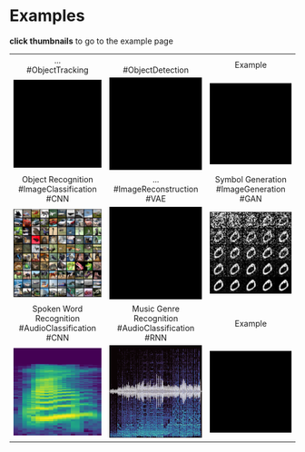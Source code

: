 # Examples



**click thumbnails** to go to the example page

| | | |
|:---:|:---:|:---:|
| ...</br>#ObjectTracking | </br>#ObjectDetection | Example |
| <img src="blacksquare.jpeg" width=200px> | <img src="blacksquare.jpeg" width=200px>  | <img src="blacksquare.jpeg" width=200px> |
| Object Recognition</br>#ImageClassification #CNN | ...</br>#ImageReconstruction #VAE | Symbol Generation</br>#ImageGeneration #GAN |
| [<img src="image_classification/media/cifar10_grid.png" width=200px>](image_classification/README.md) | <img src="blacksquare.jpeg" width=200px> | <img src="image_generation/media/digit_generation.png" width=200px>  |
| Spoken Word Recognition</br>#AudioClassification #CNN | Music Genre Recognition</br>#AudioClassification #RNN  | Example |
| [<img src="audio_classification_cnn/media/thumbnail_spectrogram_fsd.png" width=200px>](audio_classification_cnn/README.md) | [<img src="audio_classification_cnn/media/thumbnail_spectrowave.png" width=200px>](audio_classification_rnn/README.md)  | <img src="blacksquare.jpeg" width=200px> |

